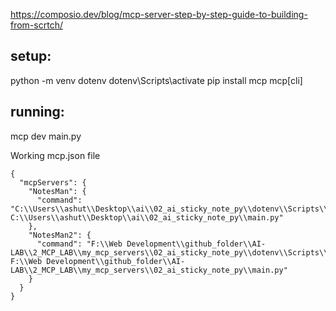 https://composio.dev/blog/mcp-server-step-by-step-guide-to-building-from-scrtch/

setup:
---
python -m venv dotenv
dotenv\\Scripts\\activate
pip install mcp mcp[cli]


running:
---
mcp dev main.py


Working mcp.json file
```
{
  "mcpServers": {
    "NotesMan": {
      "command": "C:\\Users\\ashut\\Desktop\\ai\\02_ai_sticky_note_py\\dotenv\\Scripts\\python.exe C:\\Users\\ashut\\Desktop\\ai\\02_ai_sticky_note_py\\main.py"
    },
    "NotesMan2": {
      "command": "F:\\Web Development\\github_folder\\AI-LAB\\2_MCP_LAB\\my_mcp_servers\\02_ai_sticky_note_py\\dotenv\\Scripts\\python.exe F:\\Web Development\\github_folder\\AI-LAB\\2_MCP_LAB\\my_mcp_servers\\02_ai_sticky_note_py\\main.py"
    }
  }
}
```